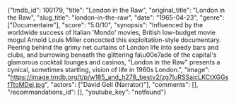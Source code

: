 {"tmdb_id": 100179, "title": "London in the Raw", "original_title": "London in the Raw", "slug_title": "london-in-the-raw", "date": "1965-04-23", "genre": ["Documentaire"], "score": "5.0/10", "synopsis": "Influenced by the worldwide success of Italian 'Mondo' movies, British low-budget movie mogul Arnold Louis Miller concocted this exploitation-style documentary. Peering behind the grimy net curtains of London life into seedy bars and clubs, and burrowing beneath the glittering fa\u00e7ade of the capital's glamorous cocktail lounges and casinos, \"London in the Raw\" presents a cynical, sometimes startling, vision of life in 1960s London.", "image": "https://image.tmdb.org/t/p/w185_and_h278_bestv2/zg7IuRSSaicLKCtXGGsfTtoMDej.jpg", "actors": ["David Gell (Narrator)"], "comments": [], "recommandations_id": [], "youtube_key": "notfound"}